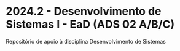 # 2024.2 - Desenvolvimento de Sistemas I - EaD (ADS 02 A/B/C)


Repositório de apoio à disciplina Desenvolvimento de Sistemas 